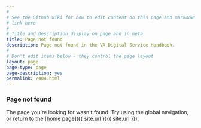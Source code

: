```yaml
---
#
# See the Github wiki for how to edit content on this page and markdown styles you can use:
# link here
#
# Title and Description display on page and in meta
title: Page not found
description: Page not found in the VA Digital Service Handbook.
#
# Don't edit items below - they control the page layout
layout: page
page-type: page
page-description: yes
permalink: /404.html
---
```


### Page not found

The page you're looking for wasn't found. Try using the global navigation, or return to the [home page]({{ site.url }}{{ site.url }}).

<br/><br/><br/><br/><br/><br/>
